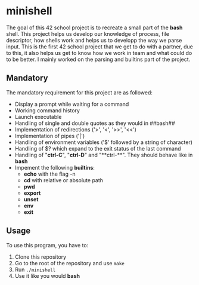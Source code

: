 # minishell
The goal of this 42 school project is to recreate a small part of the **bash** shell. This project helps us develop our knowledge of process, file descriptor, how shells work and helps us to developp the way we parse input. This is the first 42 school project that we get to do with a partner, due to this, it also helps us get to know how we work in team and what could do to be better. I mainly worked on the parsing and builtins part of the project.
## Mandatory
The mandatory requirement for this project are as followed:
  - Display a prompt while waiting for a command
  - Working command history
  - Launch executable
  - Handling of single and double quotes as they would in ##bash##
  - Implementation of redirections ('>', '<', '>>', '<<')
  - Implementation of pipes ('|')
  - Handling of environment variables ('$' followed by a string of character)
  - Handling of $? which expand to the exit status of the last command
  - Handling of "**ctrl-C**", "**ctrl-D**" and "**ctrl-\**". They should behave like in **bash**
  - Impement the following **builtins**:
    - **echo** with the flag -n
    - **cd** with relative or absolute path
    - **pwd**
    - **export**
    - **unset**
    - **env**
    - **exit**
## Usage
To use this program, you have to:
1. Clone this repository
2. Go to the root of the repository and use `make`
3. Run `./minishell`
4. Use it like you would **bash**
